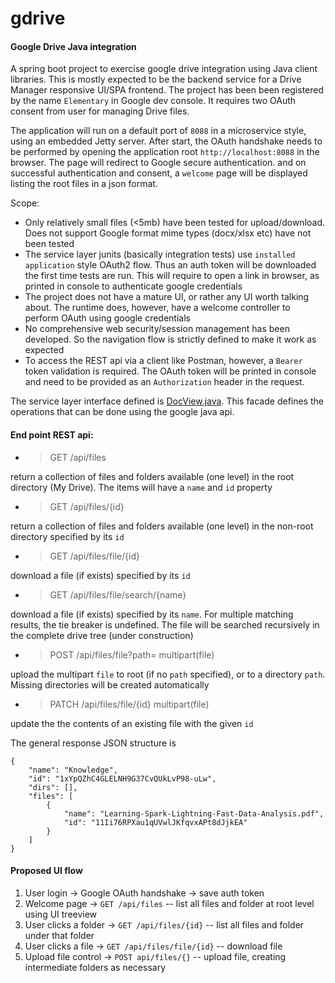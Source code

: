 # gdrive
#### Google Drive Java integration

A spring boot project to exercise google drive integration using Java client libraries. This is mostly expected to be the backend service for a Drive Manager responsive UI/SPA frontend. The project has been been registered by the name ``Elementary`` in Google dev console. It requires two OAuth consent from user for managing Drive files.

The application will run on a default port of `8088` in a microservice style, using an embedded Jetty server. After start, the OAuth handshake needs to be performed by opening the application root ``http://localhost:8088`` in the browser. The page will redirect to Google secure authentication. and on successful authentication and consent, a `welcome` page will be displayed listing the root files in a json format.

Scope:
- Only relatively small files (<5mb) have been tested for upload/download. Does not support Google format mime types (docx/xlsx etc) have not been tested
- The service layer junits (basically integration tests) use `installed application` style OAuth2 flow. Thus an auth token will
be downloaded the first time tests are run. This will require to open a link in browser, as printed in console to authenticate
google credentials
- The project does not have a mature UI, or rather any UI worth talking about. The runtime does, however, have a welcome controller to perform OAuth using google credentials
- No comprehensive web security/session management has been developed. So the navigation flow is strictly defined to make it work as expected
- To access the REST api via a client like Postman, however, a `Bearer` token validation is required. The OAuth token will be printed in console and need to be provided as an `Authorization` header in the request.

The service layer interface defined is [DocView.java](https://github.com/javanotes/gdrive/blob/master/src/main/java/com/docview/DocView.java). This facade defines the operations that can be done using the google java api.

#### End point REST api:

- > GET /api/files

return a collection of files and folders available (one level) in the root directory (My Drive). The items will have a `name` and
`id` property

- > GET /api/files/{id}

return a collection of files and folders available (one level) in the non-root directory specified by its `id`

- > GET /api/files/file/{id}

download a file (if exists) specified by its `id`

- > GET /api/files/file/search/{name}

download a file (if exists) specified by its `name`. For multiple matching results, the tie breaker is undefined. The file will be searched recursively in the complete drive tree (under construction)

- > POST /api/files/file?path= multipart(file) 

upload the multipart `file` to root (if no `path` specified), or to a directory `path`. Missing directories will be created automatically

- > PATCH /api/files/file/{id} multipart(file)

update the the contents of an existing file with the given `id`

The general response JSON structure is
```
{
    "name": "Knowledge",
    "id": "1xYpQZhC4GLELNH9G37CvQUkLvP98-uLw",
    "dirs": [],
    "files": [
        {
            "name": "Learning-Spark-Lightning-Fast-Data-Analysis.pdf",
            "id": "11Ii76RPXau1qUVwlJKfqvxAPt8dJjkEA"
        }
    ]
}
```
#### Proposed UI flow
1. User login -> Google OAuth handshake -> save auth token
2. Welcome page -> ``GET /api/files`` -- list all files and folder at root level using UI treeview
3. User clicks a folder -> ``GET /api/files/{id}`` -- list all files and folder under that folder
4. User clicks a file -> ``GET /api/files/file/{id}`` -- download file
5. Upload file control -> ``POST api/files/{}`` -- upload file, creating intermediate folders as necessary
